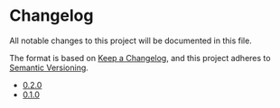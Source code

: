 # Changelog

All notable changes to this project will be documented in this file.

The format is based on [Keep a Changelog](https://keepachangelog.com/en/1.0.0/),
and this project adheres to [Semantic Versioning](https://semver.org/spec/v2.0.0.html).

- [0.2.0](https://github.com/sgmonda/formelio/compare/v0.1.0...v0.2.0)
- [0.1.0](https://github.com/sgmonda/formelio/compare/0.0.2...v0.1.0)


